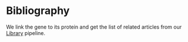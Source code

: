 # Bibliography

We link the gene to its protein and get the list of related articles from our [Library](https://library.opentargets.io) pipeline.


